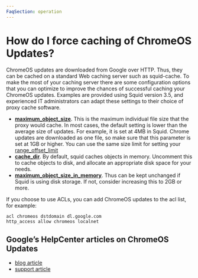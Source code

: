 ```yaml
---
FaqSection: operation
---
```

# How do I force caching of ChromeOS Updates?

ChromeOS updates are downloaded from Google over HTTP. Thus, they can be
cached on a standard Web caching server such as squid-cache. To make the
most of your caching server there are some configuration options that
you can optimize to improve the chances of successful caching your
ChromeOS updates. Examples are provided using Squid version 3.5, and
experienced IT administrators can adapt these settings to their choice
of proxy cache software.

- **[maximum_object_size](http://www.squid-cache.org/Doc/config/maximum_object_size)**.
  This is the maximum individual file size that the proxy would cache.
  In most cases, the default setting is lower than the average size of
  updates. For example, it is set at 4MB in Squid. Chrome updates are
  downloaded as one file, so make sure that this parameter is set at
  1GB or higher. You can use the same size limit for setting your
  [range_offset_limit](http://www.squid-cache.org/Doc/config/range_offset_limit)
- **[cache_dir](http://www.squid-cache.org/Doc/config/cache_dir)**.
  By default, squid caches objects in memory. Uncomment this to cache
  objects to disk, and allocate an appropriate disk space for your
  needs.
- **[maximum_object_size_in_memory](http://www.squid-cache.org/Doc/config/maximum_object_size_in_memory)**.
  Thus can be kept unchanged if Squid is using disk storage. If not,
  consider increasing this to 2GB or more.

If you choose to use ACLs, you can add ChromeOS updates to the acl
list, for example:

    acl chromeos dstdomain dl.google.com
    http_access allow chromeos localnet

## Google’s HelpCenter articles on ChromeOS Updates

* [blog article](https://chromereleases.googleblog.com)
* [support article](https://support.google.com/chrome/a/answer/3168106?hl=en)

